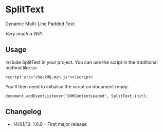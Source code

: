 # SplitText
Dynamic Multi-Line Padded Text

*Very much a WIP.* 

## Usage

Include SplitText in your project. You can use the script in the traditional method like so:

```prettyprint
<script src="checkMQ.min.js"></script>
```

You'll then need to initialise the script on document ready: 

```prettyprint
document.addEventListener('DOMContentLoaded', SplitText.init);
```

## Changelog

- 14/01/16: 1.0.0 – First major release
